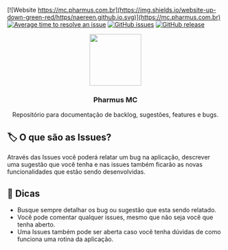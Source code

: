 [![Website https://mc.pharmus.com.br](https://img.shields.io/website-up-down-green-red/https/naereen.github.io.svg)](https://mc.pharmus.com.br)
[![Average time to resolve an issue](http://isitmaintained.com/badge/resolution/tiagointerativa/badges.svg)](http://isitmaintained.com/project/tiagointerativa/badges "Average time to resolve an issue")
[![GitHub issues](https://img.shields.io/github/issues/tiagointerativa/StrapDown.js.svg)](https://GitHub.com/tiagointerativa/StrapDown.js/issues/)
[![GitHub release](https://img.shields.io/github/release/tiagointerativa/StrapDown.js.svg)](https://GitHub.com/tiagointerativa/StrapDown.js/releases/)

<p align="center">
<img src="https://mc.pharmus.com.br/assets/logomarca1.png" width="120">
<h3 align="center">Pharmus MC</h3>

<p align="center">Repositório para documentação de backlog, sugestões, features e bugs.</p>
</p>

## 🏷 O que são as Issues?

Através das Issues você poderá relatar um bug na aplicação, descrever uma sugestão que você tenha e nas issues também ficarão as novas funcionalidades que estão sendo desenvolvidas.

## 🌟 Dicas

 - Busque sempre detalhar os bug ou sugestão que esta sendo relatado.
 - Você pode comentar qualquer issues, mesmo que não seja você que tenha aberto.
 - Uma Issues também pode ser aberta caso você tenha dúvidas de como funciona uma rotina da aplicação.


